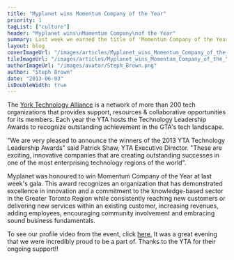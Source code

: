 ```yaml
---
title: "Myplanet wins Momentum Company of the Year"
priority: 1
tagList: ["culture"]
header: "Myplanet wins\nMomentum Company\nof the Year"
summary: Last week we earned the title of 'Momentum Company of the Year' at York Tech Alliance's Technology Leadership Awards.
layout: blog
coverImageUrl: "/images/articles/Myplanet_wins_Momentum_Company_of_the_Year/cover.jpg"
tileImageUrl: "/images/articles/Myplanet_wins_Momentum_Company_of_the_Year/tile.jpg"
authorImageUrl: "/images/avatar/Steph_Brown.png"
author: "Steph Brown"
date: "2013-06-03"
isDoubleWidth: true
---
```


The [York Technology Alliance](http://www.yorktech.ca/) is a network of more than 200 tech organizations that provides support, resources &amp; collaborative opportunities for its members. Each year the YTA hosts the Technology Leadership Awards to recognize outstanding achievement in the GTA's tech landscape.

"We are very pleased to announce the winners of the 2013 YTA Technology Leadership Awards" said Patrick Shaw, YTA Executive Director. "These are exciting, innovative companies that are creating outstanding successes in one of the most enterprising technology regions of the world".

Myplanet was honoured to win Momentum Company of the Year at last week's gala. This award recognizes an organization that has demonstrated excellence in innovation and a commitment to the knowledge-based sector in the Greater Toronto Region while consistently reaching new customers or delivering new services within an existing customer, increasing revenues, adding employees, encouraging community involvement and embracing sound business fundamentals.

To see our profile video from the event, click [here.](https://vimeo.com/67731276) It was a great evening that we were incredibly proud to be a part of. Thanks to the YTA for their ongoing support!!
